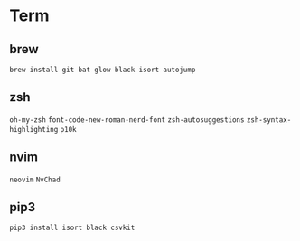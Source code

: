# Term
## brew
`brew install git bat glow black isort autojump`

## zsh
`oh-my-zsh`
`font-code-new-roman-nerd-font`
`zsh-autosuggestions`
`zsh-syntax-highlighting`
`p10k`

## nvim
`neovim`
`NvChad`

## pip3
`pip3 install isort black csvkit`
